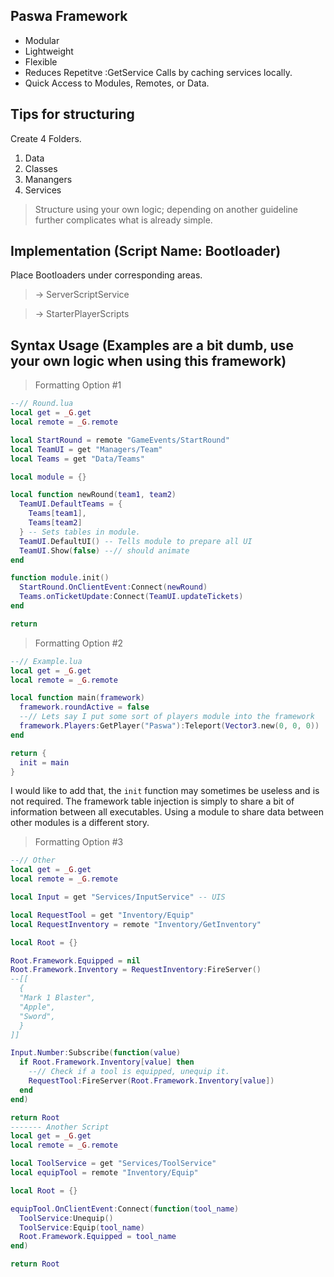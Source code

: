 ## Paswa Framework
* Modular
* Lightweight
* Flexible
* Reduces Repetitve :GetService Calls by caching services locally.
* Quick Access to Modules, Remotes, or Data.

## Tips for structuring
Create 4 Folders.
1. Data
2. Classes
3. Manangers
4. Services
> Structure using your own logic; depending on another guideline further complicates what is already simple.
## Implementation (Script Name: Bootloader)
Place Bootloaders under corresponding areas.
> -> ServerScriptService

> -> StarterPlayerScripts

## Syntax Usage (Examples are a bit dumb, use your own logic when using this framework)
> Formatting Option #1
```lua
--// Round.lua
local get = _G.get
local remote = _G.remote

local StartRound = remote "GameEvents/StartRound"
local TeamUI = get "Managers/Team"
local Teams = get "Data/Teams"

local module = {}

local function newRound(team1, team2)
  TeamUI.DefaultTeams = {
    Teams[team1],
    Teams[team2]
  } -- Sets tables in module. 
  TeamUI.DefaultUI() -- Tells module to prepare all UI
  TeamUI.Show(false) --// should animate
end

function module.init()
  StartRound.OnClientEvent:Connect(newRound)
  Teams.onTicketUpdate:Connect(TeamUI.updateTickets)
end

return
```
> Formatting Option #2
```lua
--// Example.lua
local get = _G.get
local remote = _G.remote

local function main(framework)
  framework.roundActive = false
  --// Lets say I put some sort of players module into the framework
  framework.Players:GetPlayer("Paswa"):Teleport(Vector3.new(0, 0, 0))
end

return {
  init = main
}
```
I would like to add that, the `init` function may sometimes be useless and is not required. The framework table injection is simply to share a bit of information between all executables. Using a module to share data between other modules is a different story.
> Formatting Option #3
```lua
--// Other
local get = _G.get
local remote = _G.remote

local Input = get "Services/InputService" -- UIS

local RequestTool = get "Inventory/Equip"
local RequestInventory = remote "Inventory/GetInventory"

local Root = {}

Root.Framework.Equipped = nil
Root.Framework.Inventory = RequestInventory:FireServer()
--[[
  {
  "Mark 1 Blaster",
  "Apple",
  "Sword",
  }
]]

Input.Number:Subscribe(function(value)
  if Root.Framework.Inventory[value] then
    --// Check if a tool is equipped, unequip it. 
    RequestTool:FireServer(Root.Framework.Inventory[value])
  end
end)

return Root
------- Another Script
local get = _G.get
local remote = _G.remote

local ToolService = get "Services/ToolService"
local equipTool = remote "Inventory/Equip"

local Root = {}

equipTool.OnClientEvent:Connect(function(tool_name)
  ToolService:Unequip()
  ToolService:Equip(tool_name)
  Root.Framework.Equipped = tool_name
end)

return Root
```



